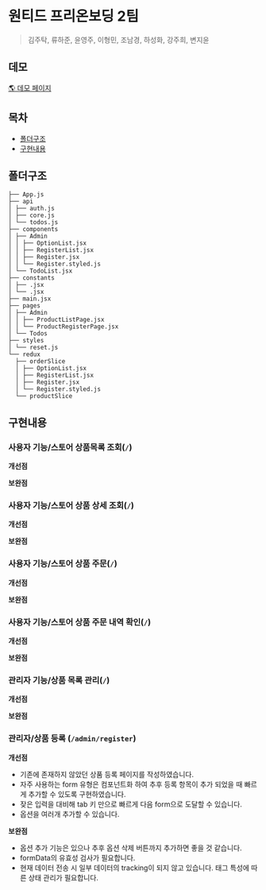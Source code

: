 # 원티드 프리온보딩 2팀

> 김주탁, 류하준, 윤영주, 이형민, 조남경, 하성화, 강주희, 변지윤

## 데모

[🌎 데모 페이지]()

## 목차

- [폴더구조](#폴더구조)
- [구현내용](#구현내용)

## 폴더구조

```
├── App.js
├── api
│ ├── auth.js
│ ├── core.js
│ └── todos.js
├── components
│ ├── Admin
│ │ ├── OptionList.jsx
│ │ ├── RegisterList.jsx
│ │ ├── Register.jsx
│ │ └── Register.styled.js
│ └── TodoList.jsx
├── constants
│ ├── .jsx
│ └── .jsx
├── main.jsx
├── pages
│ ├── Admin
│ │ ├── ProductListPage.jsx
│ │ └── ProductRegisterPage.jsx
│ └── Todos
├── styles
│ └── reset.js
└── redux
  ├── orderSlice
  │ ├── OptionList.jsx
  │ ├── RegisterList.jsx
  │ ├── Register.jsx
  │ └── Register.styled.js
  └── productSlice

```

## 구현내용

### 사용자 기능/스토어 상품목록 조회(`/`)

**개선점**


**보완점**


### 사용자 기능/스토어 상품 상세 조회(`/`)

**개선점**


**보완점**


### 사용자 기능/스토어 상품 주문(`/`)

**개선점**


**보완점**


### 사용자 기능/스토어 상품 주문 내역 확인(`/`)

**개선점**


**보완점**


### 관리자 기능/상품 목록 관리(`/`)

**개선점**


**보완점**


### 관리자/상품 등록 (`/admin/register`)

**개선점**
- 기존에 존재하지 않았던 상품 등록 페이지를 작성하였습니다.
- 자주 사용하는 form 유형은 컴포넌트화 하여 추후 등록 항목이 추가 되었을 때 빠르게 추가할 수 있도록 구현하였습니다.
- 잦은 입력을 대비해 tab 키 만으로 빠르게 다음 form으로 도달할 수 있습니다.
- 옵션을 여러개 추가할 수 있습니다.

**보완점**
- 옵션 추가 기능은 있으나 추후 옵션 삭제 버튼까지 추가하면 좋을 것 같습니다.
- formData의 유효성 검사가 필요합니다.
- 현재 데이터 전송 시 일부 데이터의 tracking이 되지 않고 있습니다. 태그 특성에 따른 상태 관리가 필요합니다.
